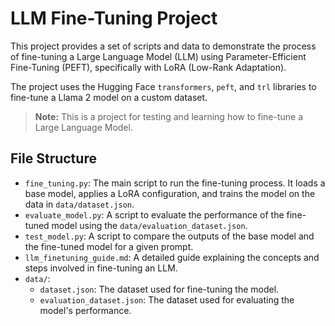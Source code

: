 # LLM Fine-Tuning Project

This project provides a set of scripts and data to demonstrate the process of fine-tuning a Large Language Model (LLM) using Parameter-Efficient Fine-Tuning (PEFT), specifically with LoRA (Low-Rank Adaptation).

The project uses the Hugging Face `transformers`, `peft`, and `trl` libraries to fine-tune a Llama 2 model on a custom dataset.

> **Note:** This is a project for testing and learning how to fine-tune a Large Language Model.

## File Structure

- `fine_tuning.py`: The main script to run the fine-tuning process. It loads a base model, applies a LoRA configuration, and trains the model on the data in `data/dataset.json`.
- `evaluate_model.py`: A script to evaluate the performance of the fine-tuned model using the `data/evaluation_dataset.json`.
- `test_model.py`: A script to compare the outputs of the base model and the fine-tuned model for a given prompt.
- `llm_finetuning_guide.md`: A detailed guide explaining the concepts and steps involved in fine-tuning an LLM.
- `data/`:
    - `dataset.json`: The dataset used for fine-tuning the model.
    - `evaluation_dataset.json`: The dataset used for evaluating the model's performance.


